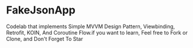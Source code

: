 # FakeJsonApp  
Codelab that  implements Simple MVVM Design Pattern, Viewbinding, Retrofit, KOIN, And Coroutine Flow.if you want to learn, Feel free to Fork or Clone, and Don't Forget To Star
